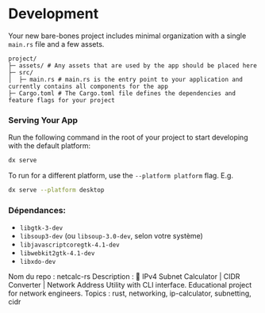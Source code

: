 # Development

Your new bare-bones project includes minimal organization with a single `main.rs` file and a few assets.

```
project/
├─ assets/ # Any assets that are used by the app should be placed here
├─ src/
│  ├─ main.rs # main.rs is the entry point to your application and currently contains all components for the app
├─ Cargo.toml # The Cargo.toml file defines the dependencies and feature flags for your project
```

### Serving Your App

Run the following command in the root of your project to start developing with the default platform:

```bash
dx serve
```

To run for a different platform, use the `--platform platform` flag. E.g.
```bash
dx serve --platform desktop
```
### Dépendances:

*   `libgtk-3-dev`
*   `libsoup3-dev` (ou `libsoup-3.0-dev`, selon votre système)
*   `libjavascriptcoregtk-4.1-dev`
*   `libwebkit2gtk-4.1-dev`
*   `libxdo-dev`

Nom du repo : netcalc-rs
Description : 🦀 IPv4 Subnet Calculator | CIDR Converter | Network Address Utility 
               with CLI interface. Educational project for network engineers.
Topics : rust, networking, ip-calculator, subnetting, cidr
